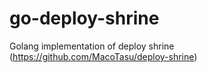 # go-deploy-shrine
Golang implementation of deploy shrine (https://github.com/MacoTasu/deploy-shrine)

